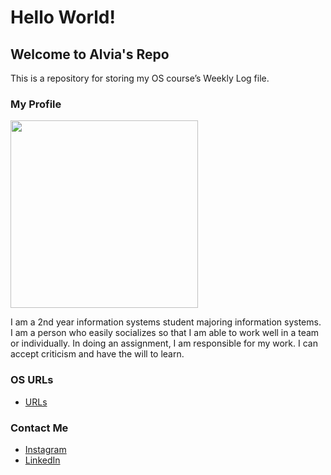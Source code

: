 ---
---
# Hello World!
## Welcome to Alvia's Repo
This is a repository for storing my OS course’s Weekly Log file.

### My Profile

<img src= "https://miro.medium.com/max/3150/2*Zfb6Tm0ta4zoPuy7LBrfRw.jpeg" width="300">


I am a 2nd year information systems student majoring information systems. I am a person who easily socializes so that I am able to work well in a team or individually. In doing an assignment, I am responsible for my work. I can accept criticism and have the will to learn.

### OS URLs

* [URLs](URLs/)

### Contact Me

* [Instagram](https://instagram.com/alviadibby) 
* [LinkedIn](https://www.linkedin.com/in/alvia-dibby/)
